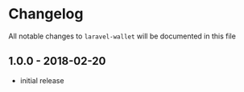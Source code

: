 # Changelog

All notable changes to `laravel-wallet` will be documented in this file

## 1.0.0 - 2018-02-20

- initial release
